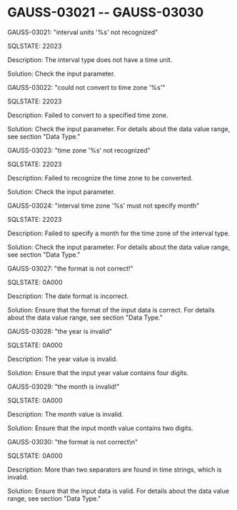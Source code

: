 # GAUSS-03021 -- GAUSS-03030<a name="EN-US_TOPIC_0302073673"></a>

GAUSS-03021: "interval units '%s' not recognized"

SQLSTATE: 22023

Description: The interval type does not have a time unit.

Solution: Check the input parameter.

GAUSS-03022: "could not convert to time zone '%s'"

SQLSTATE: 22023

Description: Failed to convert to a specified time zone.

Solution: Check the input parameter. For details about the data value range, see section "Data Type."

GAUSS-03023: "time zone '%s' not recognized"

SQLSTATE: 22023

Description: Failed to recognize the time zone to be converted.

Solution: Check the input parameter.

GAUSS-03024: "interval time zone '%s' must not specify month"

SQLSTATE: 22023

Description: Failed to specify a month for the time zone of the interval type.

Solution: Check the input parameter. For details about the data value range, see section "Data Type."

GAUSS-03027: "the format is not correct!"

SQLSTATE: 0A000

Description: The date format is incorrect.

Solution: Ensure that the format of the input data is correct. For details about the data value range, see section "Data Type."

GAUSS-03028: "the year is invalid"

SQLSTATE: 0A000

Description: The year value is invalid.

Solution: Ensure that the input year value contains four digits.

GAUSS-03029: "the month is invalid!"

SQLSTATE: 0A000

Description: The month value is invalid.

Solution: Ensure that the input month value contains two digits.

GAUSS-03030: "the format is not correct\\n"

SQLSTATE: 0A000

Description: More than two separators are found in time strings, which is invalid.

Solution: Ensure that the input data is valid. For details about the data value range, see section "Data Type."

